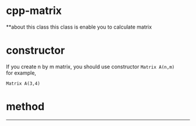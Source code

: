# cpp-matrix
**about this class
this class is enable you to calculate matrix

# constructor
If you create n by m matrix,
you should use constructor `Matrix A(n,m)`  
for example, 
``` 
Matrix A(3,4)
```

# method
*** 
